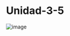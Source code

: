 # Unidad-3-5

![image](https://github.com/Sanchez28032001/Unidad-3-5/assets/148785096/685c4aee-8950-4e14-a11b-a0e52f2db4b1)
